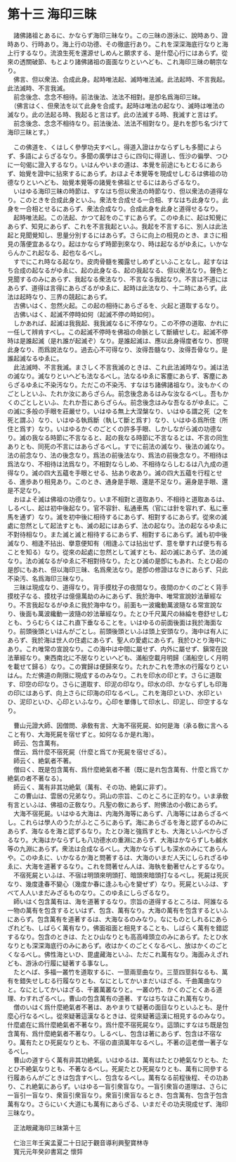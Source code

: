 # 第十三 海印三昧
　諸佛諸祖とあるに、かならず海印三昧なり。この三昧の游泳に、說時あり、證時あり、行時あり。海上行の功德、その徹底行あり。これを深深海底行なりと海上行するなり。流浪生死を還源せしめんと願求する、是什麼心行にはあらず。從來の透關破節、もとより諸佛諸祖の面面なりといへども、これ海印三昧の朝宗なり。  
　佛言、但以衆法、合成此身。起時唯法起、滅時唯法滅。此法起時、不言我起。此法滅時、不言我滅。  
　前念後念、念念不相待。前法後法、法法不相對。是卽名爲海印三昧。  
　（佛言はく、但衆法を以て此身を合成す。起時は唯法の起なり、滅時は唯法の滅なり。此の法起る時、我起ると言はず。此の法滅する時、我滅すと言はず。  
　前念後念、念念不相待なり。前法後法、法法不相對なり。是れを卽ち名づけて海印三昧とす。）  
  
　この佛道を、くはしく參學功夫すべし。得道入證はかならずしも多聞によらず、多語によらざるなり。多聞の廣學はさらに四句に得道し、恆沙の徧學、つひに一句偈に證入するなり。いはんやいまの道は、本覺を前途にもとむるにあらず、始覺を證中に拈來するにあらず。おほよそ本覺等を現成せしむるは佛祖の功德なりといへども、始覺本覺等の諸覺を佛祖とせるにはあらざるなり。  
　いはゆる海印三昧の時節は、すなはち但以衆法の時節なり、但以衆法の道得なり。このときを合成此身といふ。衆法を合成せる一合相、すなはち此身なり。此身を一合相とせるにあらず、衆法合成なり。合成此身を此身と道得せるなり。  
　起時唯法起。この法起、かつて起をのこすにあらず。このゆゑに、起は知覺にあらず、知見にあらず、これを不言我起といふ。我起を不言するに、別人は此法起と見聞覺知し、思量分別するにはあらず。さらに向上の相見のとき、まさに相見の落便宜あるなり。起はかならず時節到來なり、時は起なるがゆゑに。いかならんかこれ起なる、起也なるべし。  
　すでにこれ時なる起なり。皮肉骨髓を獨露せしめずといふことなし。起すなはち合成の起なるがゆゑに、起の此身なる、起の我起なる、但以衆法なり。聲色と見聞するのみにあらず、我起なる衆法なり、不言なる我起なり。不言は不道にはあらず、道得は言得にあらざるがゆゑに、起時は此法なり、十二時にあらず。此法は起時なり、三界の競起にあらず。  
　古佛いはく、忽然火起。この起の相待にあらざるを、火起と道取するなり。  
　古佛いはく、起滅不停時如何（起滅不停の時如何）。  
　しかあれば、起滅は我我起、我我滅なるに不停なり。この不停の道取、かれに一任して辨肯すべし。この起滅不停時を佛祖の命脈として斷續せしむ。起滅不停時は是誰起滅（是れ誰が起滅ぞ）なり。是誰起滅は、應以此身得度者なり、卽現此身なり、而爲說法なり。過去心不可得なり、汝得吾髓なり、汝得吾骨なり。是誰起滅なるゆゑに。  
　此法滅時、不言我滅。まさしく不言我滅のときは、これ此法滅時なり。滅は法の滅なり。滅なりといへども法なるべし。法なるゆゑに客塵にあらず、客塵にあらざるゆゑに不染汚なり。ただこの不染汚、すなはち諸佛諸祖なり。汝もかくのごとしといふ、たれか汝にあらざらん。前念後念あるはみな汝なるべし。吾もかくのごとしといふ、たれか吾にあらざらん。前念後念はみな吾なるがゆゑに。この滅に多般の手眼を莊嚴せり。いはゆる無上大涅槃なり、いはゆる謂之死（之を死と謂ふ）なり、いはゆる執爲斷（執して斷と爲す）なり、いはゆる爲所住（所住と爲す）なり。いはゆるかくのごとくの許多手眼、しかしながら滅の功德なり。滅の我なる時節に不言なると、起の我なる時節に不言なるとは、不言の同生ありとも、同死の不言にはあらざるべし。すでに前法の滅なり、後法の滅なり。法の前念なり、法の後念なり。爲法の前後法なり、爲法の前後念なり。不相待は爲法なり、不相待は法爲なり。不相對ならしめ、不相待ならしむるは八九成の道得なり。滅の四大五蘊を手眼とせる、拈あり收あり。滅の四大五蘊を行程とせる、進歩あり相見あり。このとき、通身是手眼、還是不足なり。遍身是手眼、還是不足なり。  
　おほよそ滅は佛祖の功德なり。いま不相對と道取あり、不相待と道取あるは、しるべし、起は初中後起なり。官不容針、私通車馬（官には針を容れず、私に車馬を通ず）なり。滅を初中後に相待するにあらず、相對するにあらず。從來の滅處に忽然として起法すとも、滅の起にはあらず、法の起なり。法の起なるゆゑに不對待相なり。また滅と滅と相待するにあらず、相對するにあらず。滅も初中後滅なり、相逢不拈出、擧意便知有（相逢ふては拈出せず、意を擧すれば便ち有ることを知る）なり。從來の起處に忽然として滅すとも、起の滅にあらず、法の滅なり。法の滅なるがゆゑに不相對待なり。たとひ滅の是卽にもあれ、たとひ起の是卽にもあれ、但以海印三昧、名爲衆法なり。是卽の修證はなきにあらず、只此不染汚、名爲海印三昧なり。  
　三昧は現成なり、道得なり。背手摸枕子の夜間なり。夜間のかくのごとく背手摸枕子なる、摸枕子は億億萬劫のみにあらず、我於海中、唯常宣說妙法華經なり。不言我起なるがゆゑに我於海中なり。前面も一波纔動萬波隨なる常宣說なり、後面も萬波纔動一波隨の妙法華經なり。たとひ千尺萬尺の絲綸を卷舒せしむとも、うらむらくはこれ直下垂なることを。いはゆるの前面後面は我於海面なり。前頭後頭といはんがごとし。前頭後頭といふは頭上安頭なり。海中は有人にあらず、我於海は世人の住處にあらず、聖人の愛處にあらず。我於ひとり海中にあり。これ唯常の宣說なり。この海中は中間に屬せず、内外に屬せず、鎭常在說法華經なり。東西南北に不居なりといへども、滿船空載月明歸（滿船空しく月明を載せて歸る）なり。この實歸は便歸來なり。たれかこれを滯水の行履なりといはん。ただ佛道の劑限に現成するのみなり。これを印水の印とす。さらに道取す、印空の印なり。さらに道取す、印泥の印なり。印水の印、かならずしも印海の印にはあらず、向上さらに印海の印なるべし。これを海印といひ、水印といひ、泥印といひ、心印といふなり。心印を單傳して印水し、印泥し、印空するなり。  
  
　曹山元證大師、因僧問、承敎有言、大海不宿死屍、如何是海（承る敎に言へること有り、大海死屍を宿せずと。如何なるか是れ海）。  
　師云、包含萬有。  
　僧云、爲什麼不宿死屍（什麼と爲てか死屍を宿せざる）。  
　師云く、絶氣者不著。  
　僧曰く、既是包含萬有、爲什麼絶氣者不著（既に是れ包含萬有、什麼と爲てか絶氣の者不著なる）。  
　師云く、萬有非其功絶氣（萬有、その功、絶氣に非ず）。  
　この曹山は、雲居の兄弟なり。洞山の宗旨、このところに正的なり。いま承敎有言といふは、佛祖の正敎なり。凡聖の敎にあらず、附佛法の小敎にあらず。  
　大海不宿死屍。いはゆる大海は、内海外海等にあらず、八海等にはあらざるべし。これらは學人のうたがふところにあらず。海にあらざるを海と認ずるのみにあらず、海なるを海と認ずるなり。たとひ海と強爲すとも、大海といふべからざるなり。大海はかならずしも八功德水の重淵にあらず、大海はかならずしも鹹水等の九淵にあらず。衆法は合成なるべし。大海かならずしも深水のみにてあらんや。このゆゑに、いかなるか海と問著するは、大海のいまだ人天にしられざるゆゑに、大海を道著するなり。これを問著せん人は、海執を動著せんとするなり。  
　不宿死屍といふは、不宿は明頭來明頭打、暗頭來暗頭打なるべし。死屍は死灰なり、幾度逢春不變心（幾度か春に逢ふも心を變ぜず）なり。死屍といふは、すべて人人いまだみざるものなり。このゆゑにしらざるなり。  
　師いはく包含萬有は、海を道著するなり。宗旨の道得するところは、阿誰なる一物の萬有を包含するといはず、包含、萬有なり。大海の萬有を包含するといふにあらず。包含萬有を道著するは、大海なるのみなり。なにものとしれるにあらざれども、しばらく萬有なり。佛面祖面と相見することも、しばらく萬有を錯認するなり。包含のときは、たとひ山なりとも高高峰頭立のみにあらず。たとひ水なりとも深深海底行のみにあらず。收はかくのごとくなるべし、放はかくのごとくなるべし。佛性海といひ、毘盧藏海といふ、ただこれ萬有なり。海面みえざれども、游泳の行履に疑著する事なし。  
　たとへば、多福一叢竹を道取するに、一莖兩莖曲なり。三莖四莖斜なるも、萬有を錯失せしむる行履なりとも、なにとしてかいまだいはざる、千曲萬曲なりと。なにとしてかいはざる、千叢萬叢なりと。一叢の竹、かくのごとくある道理、わすれざるべし。曹山の包含萬有の道著、すなはちなほこれ萬有なり。  
　僧のいはく爲什麼絶氣者不著は、あやまりて疑著の面目なりといふとも、是什麼心行なるべし。從來疑著這漢なるときは、從來疑著這漢に相見するのみなり。什麼處在に爲什麼絶氣者不著なり。爲什麼不宿死屍なり。這頭にすなはち既是包含萬有、爲什麼絶氣者不著なり。しるべし、包含は著にあらず、包含は不宿なり。萬有たとひ死屍なりとも、不宿の直須萬年なるべし。不著の這老僧一著子なるべし。  
　曹山の道すらく萬有非其功絶氣。いはゆるは、萬有はたとひ絶氣なりとも、たとひ不絶氣なりとも、不著なるべし。死屍たとひ死屍なりとも、萬有に同參する行履あらんがごときは包含すべし、包含なるべし。萬有なる前程後程、その功あり、これ絶氣にあらず。いはゆる一盲引衆盲なり。一盲引衆盲の道理は、さらに一盲引一盲なり、衆盲引衆盲なり。衆盲引衆盲なるとき、包含萬有、包含于包含萬有なり。さらにいく大道にも萬有にあらざる、いまだその功夫現成せず、海印三昧なり。  
  
　正法眼藏海印三昧第十三  
  
　仁治三年壬寅孟夏二十日記于觀音導利興聖寶林寺  
　寬元元年癸卯書寫之 懷弉